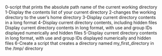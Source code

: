 0-script that prints the absolute path name of the current working directory
1-Display the contents list of your current directory
2-changes the working directory to the user’s home directory
3-Display current directory contents in a long format
4-Display current directory contents, including hidden files
Display current directory contents in long format, with use and group IDs displayed numerically and hidden files
5-Display current directory contents in long format, with use and group IDs displayed numerically and hidden files
6-Create a script that creates a directory named my_first_directory in the /tmp/ directory
